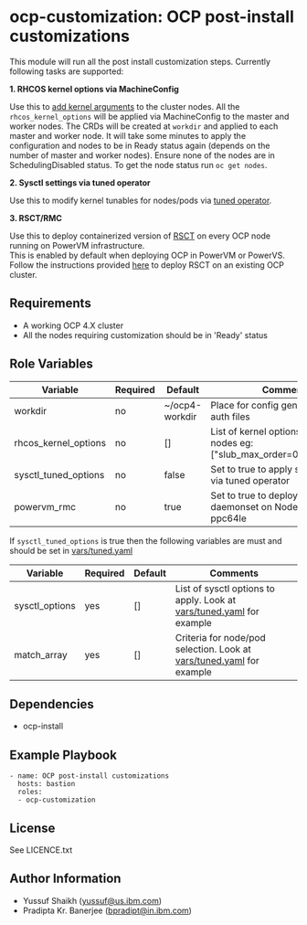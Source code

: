 ocp-customization: OCP post-install customizations
=========

This module will run all the post install customization steps. Currently following tasks are supported:

**1. RHCOS kernel options via MachineConfig**

Use this to [add kernel arguments](https://docs.openshift.com/container-platform/4.4/nodes/nodes/nodes-nodes-working.html#nodes-nodes-kernel-arguments_nodes-nodes-working) to the cluster nodes. All the `rhcos_kernel_options` will be applied via MachineConfig to the master and worker nodes. The CRDs will be created at `workdir` and applied to each master and worker node. It will take some minutes to apply the configuration and nodes to be in Ready status again (depends on the number of master and worker nodes). Ensure none of the nodes are in SchedulingDisabled status. To get the node status run `oc get nodes`.

**2. Sysctl settings via tuned operator**

Use this to modify kernel tunables for nodes/pods via [tuned operator](https://docs.openshift.com/container-platform/4.3/scalability_and_performance/using-node-tuning-operator.html).

**3. RSCT/RMC**

Use this to deploy containerized version of [RSCT](https://www.ibm.com/support/knowledgecenter/SGVKBA) on every OCP node running on PowerVM infrastructure.  
This is enabled by default when deploying OCP in PowerVM or PowerVS. Follow the instructions provided [here](/docs/rsct-deploy.md) to deploy RSCT on an existing OCP cluster. 

Requirements
------------

 - A working OCP 4.X cluster
 - All the nodes requiring customization should be in 'Ready' status

Role Variables
--------------

| Variable                | Required | Default        | Comments                                    |
|-------------------------|----------|----------------|---------------------------------------------|
| workdir                 | no       | ~/ocp4-workdir | Place for config generation and auth files  |
| rhcos_kernel_options    | no       | []             | List of kernel options for RHCOS nodes eg: ["slub_max_order=0","loglevel=7"] |
| sysctl_tuned_options    | no       | false       | Set to true to apply sysctl options via tuned operator |
| powervm_rmc             | no       | true           | Set to true to deploy RMC daemonset on Node with arch ppc64le |


If `sysctl_tuned_options` is true then the following variables are must and should be set in [vars/tuned.yaml](./vars/tuned.yaml)

| Variable       | Required | Default        | Comments                                    |
|----------------|----------|----------------|---------------------------------------------|
| sysctl_options | yes      | []             | List of sysctl options to apply. Look at [vars/tuned.yaml](./vars/tuned.yaml) for example |
| match_array    | yes      | []             | Criteria for node/pod selection. Look at [vars/tuned.yaml](./vars/tuned.yaml) for example |

Dependencies
------------

 - ocp-install

Example Playbook
----------------

    - name: OCP post-install customizations
      hosts: bastion
      roles:
      - ocp-customization

License
-------

See LICENCE.txt

Author Information
------------------

- Yussuf Shaikh (yussuf@us.ibm.com)
- Pradipta Kr. Banerjee (bpradipt@in.ibm.com)
